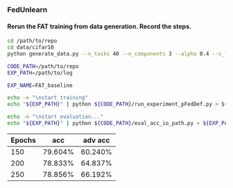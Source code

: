 ### FedUnlearn
#### Rerun the FAT training from data generation. Record the steps. 

``` bash
cd /path/to/repo
cd data/cifar10
python generate_data.py --n_tasks 40 --n_components 3 --alpha 0.4 --s_frac 1.0 --tr_frac 0.8 --seed 12345
```

```bash
CODE_PATH=/path/to/repo
EXP_PATH=/path/to/log

EXP_NAME=FAT_baseline

echo -e "\nstart training"
echo "${EXP_PATH}" | python ${CODE_PATH}/run_experiment_pFedDef.py > ${EXP_PATH}/training_log

echo -e "\nstart evaluation..."
echo "${EXP_PATH}" | python ${CODE_PATH}/eval_acc_io_path.py > ${EXP_PATH}/eval_log
```

|      Epochs        | acc               |    adv acc        | 
| ------------------ | ----------------- | ----------------- | 
| 150                | 79.604%           | 60.240%           |
| 200                | 78.833%           | 64.837%           |
| 250                | 78.856%           | 66.192%           |
